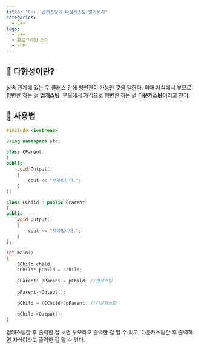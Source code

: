 ```yaml
---
title: "C++. 업캐스팅과 다운캐스팅 알아보기"
categories:
  - C++
tags:
  - C++
  - 프로그래밍 언어
  - 기초
---
```




## 🌟 다형성이란?

상속 관계에 있는 두 클래스 간에 형변환이 가능한 것을 말한다. 이때 자식에서 부모로 형변환 하는 걸 **업캐스팅**, 부모에서 자식으로 형변환 하는 걸 **다운캐스팅**이라고 한다.



## 🌟 사용법

```c++
#include <iostream>

using namespace std;

class CParent
{
public:
    void Output()
    {
        cout << "부모입니다.";
    }
};

class CChild : public CParent
{
public:
    void Output()
    {
        cout << "자식입니다.";
    }
};

int main()
{
    CChild child;
    CChild* pChild = &child;

    CParent* pParent = pChild; //업캐스팅
    
    pParent->Output();
    
    pChild = (CChild*)pParent; //다운캐스팅

    pChild->Output();
}
```

업캐스팅한 후 출력한 걸 보면 부모라고 출력한 걸 알 수 있고, 다운캐스팅한 후 출력하면 자식이라고 출력한 걸 알 수 있다.
